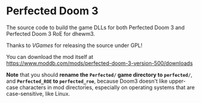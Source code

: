 # Perfected Doom 3

The source code to build the game DLLs for both Perfected Doom 3 and Perfected Doom 3 RoE for dhewm3.

Thanks to *VGames* for releasing the source under GPL!

You can download the mod itself at https://www.moddb.com/mods/perfected-doom-3-version-500/downloads

**Note** that you should **rename the `Perfected/` game directory to `perfected/`**, and **`Perfected_ROE` to `perfected_roe`**, because Doom3 doesn't like upper-case characters in mod directories, especially on operating systems that are case-sensitive, like Linux.
